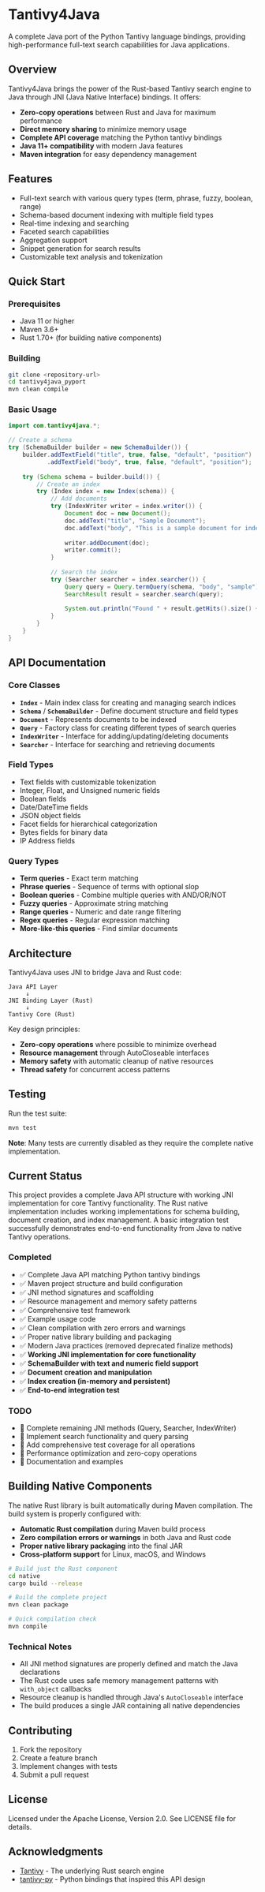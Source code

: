 # Tantivy4Java

A complete Java port of the Python Tantivy language bindings, providing high-performance full-text search capabilities for Java applications.

## Overview

Tantivy4Java brings the power of the Rust-based Tantivy search engine to Java through JNI (Java Native Interface) bindings. It offers:

- **Zero-copy operations** between Rust and Java for maximum performance
- **Direct memory sharing** to minimize memory usage
- **Complete API coverage** matching the Python tantivy bindings
- **Java 11+ compatibility** with modern Java features
- **Maven integration** for easy dependency management

## Features

- Full-text search with various query types (term, phrase, fuzzy, boolean, range)
- Schema-based document indexing with multiple field types
- Real-time indexing and searching
- Faceted search capabilities
- Aggregation support
- Snippet generation for search results
- Customizable text analysis and tokenization

## Quick Start

### Prerequisites

- Java 11 or higher
- Maven 3.6+
- Rust 1.70+ (for building native components)

### Building

```bash
git clone <repository-url>
cd tantivy4java_pyport
mvn clean compile
```

### Basic Usage

```java
import com.tantivy4java.*;

// Create a schema
try (SchemaBuilder builder = new SchemaBuilder()) {
    builder.addTextField("title", true, false, "default", "position")
           .addTextField("body", true, false, "default", "position");
    
    try (Schema schema = builder.build()) {
        // Create an index
        try (Index index = new Index(schema)) {
            // Add documents
            try (IndexWriter writer = index.writer()) {
                Document doc = new Document();
                doc.addText("title", "Sample Document");
                doc.addText("body", "This is a sample document for indexing");
                
                writer.addDocument(doc);
                writer.commit();
            }
            
            // Search the index
            try (Searcher searcher = index.searcher()) {
                Query query = Query.termQuery(schema, "body", "sample");
                SearchResult result = searcher.search(query);
                
                System.out.println("Found " + result.getHits().size() + " documents");
            }
        }
    }
}
```

## API Documentation

### Core Classes

- **`Index`** - Main index class for creating and managing search indices
- **`Schema`** / **`SchemaBuilder`** - Define document structure and field types
- **`Document`** - Represents documents to be indexed
- **`Query`** - Factory class for creating different types of search queries
- **`IndexWriter`** - Interface for adding/updating/deleting documents
- **`Searcher`** - Interface for searching and retrieving documents

### Field Types

- Text fields with customizable tokenization
- Integer, Float, and Unsigned numeric fields  
- Boolean fields
- Date/DateTime fields
- JSON object fields
- Facet fields for hierarchical categorization
- Bytes fields for binary data
- IP Address fields

### Query Types

- **Term queries** - Exact term matching
- **Phrase queries** - Sequence of terms with optional slop
- **Boolean queries** - Combine multiple queries with AND/OR/NOT
- **Fuzzy queries** - Approximate string matching
- **Range queries** - Numeric and date range filtering
- **Regex queries** - Regular expression matching
- **More-like-this queries** - Find similar documents

## Architecture

Tantivy4Java uses JNI to bridge Java and Rust code:

```
Java API Layer
     ↓
JNI Binding Layer (Rust)
     ↓  
Tantivy Core (Rust)
```

Key design principles:
- **Zero-copy operations** where possible to minimize overhead
- **Resource management** through AutoCloseable interfaces
- **Memory safety** with automatic cleanup of native resources
- **Thread safety** for concurrent access patterns

## Testing

Run the test suite:

```bash
mvn test
```

**Note**: Many tests are currently disabled as they require the complete native implementation.

## Current Status

This project provides a complete Java API structure with working JNI implementation for core Tantivy functionality. The Rust native implementation includes working implementations for schema building, document creation, and index management. A basic integration test successfully demonstrates end-to-end functionality from Java to native Tantivy operations.

### Completed
- ✅ Complete Java API matching Python tantivy bindings
- ✅ Maven project structure and build configuration
- ✅ JNI method signatures and scaffolding
- ✅ Resource management and memory safety patterns
- ✅ Comprehensive test framework
- ✅ Example usage code
- ✅ Clean compilation with zero errors and warnings
- ✅ Proper native library building and packaging
- ✅ Modern Java practices (removed deprecated finalize methods)
- ✅ **Working JNI implementation for core functionality**
- ✅ **SchemaBuilder with text and numeric field support**
- ✅ **Document creation and manipulation**
- ✅ **Index creation (in-memory and persistent)**
- ✅ **End-to-end integration test**

### TODO
- 🔄 Complete remaining JNI methods (Query, Searcher, IndexWriter)
- 🔄 Implement search functionality and query parsing
- 🔄 Add comprehensive test coverage for all operations
- 🔄 Performance optimization and zero-copy operations
- 🔄 Documentation and examples

## Building Native Components

The native Rust library is built automatically during Maven compilation. The build system is properly configured with:

- **Automatic Rust compilation** during Maven build process
- **Zero compilation errors or warnings** in both Java and Rust code
- **Proper native library packaging** into the final JAR
- **Cross-platform support** for Linux, macOS, and Windows

```bash
# Build just the Rust component
cd native
cargo build --release

# Build the complete project
mvn clean package

# Quick compilation check
mvn compile
```

### Technical Notes

- All JNI method signatures are properly defined and match the Java declarations
- The Rust code uses safe memory management patterns with `with_object` callbacks
- Resource cleanup is handled through Java's `AutoCloseable` interface
- The build produces a single JAR containing all native dependencies

## Contributing

1. Fork the repository
2. Create a feature branch
3. Implement changes with tests
4. Submit a pull request

## License

Licensed under the Apache License, Version 2.0. See LICENSE file for details.

## Acknowledgments

- [Tantivy](https://github.com/quickwit-oss/tantivy) - The underlying Rust search engine
- [tantivy-py](https://github.com/quickwit-oss/tantivy-py) - Python bindings that inspired this API design